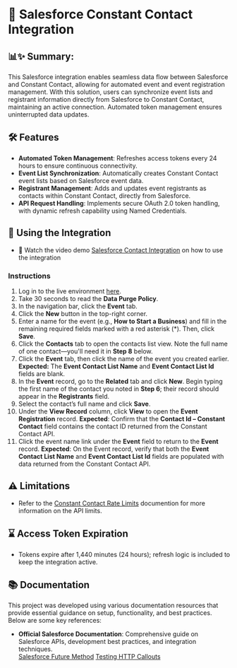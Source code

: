 # 📧 Salesforce Constant Contact Integration
## 📊✨ Summary:
This Salesforce integration enables seamless data flow between Salesforce and Constant Contact, allowing for automated event and event registration management. With this solution, users can synchronize event lists and registrant information directly from Salesforce to Constant Contact, maintaining an active connection. Automated token management ensures uninterrupted data updates.

## 🛠️ Features
* **Automated Token Management**: Refreshes access tokens every 24 hours to ensure continuous connectivity.
* **Event List Synchronization**: Automatically creates Constant Contact event lists based on Salesforce event data.
* **Registrant Management**: Adds and updates event registrants as contacts within Constant Contact, directly from Salesforce.
* **API Request Handling**: Implements secure OAuth 2.0 token handling, with dynamic refresh capability using Named Credentials.

## 📝 Using the Integration
* 🎥 Watch the video demo [Salesforce Contact Integration](https://drive.google.com/file/d/1YxndPJ09ljkylPQUS9Y-aLOKvYS4Y1VF/view?usp=sharing) on how to use the integration  
  
### **Instructions**
1. Log in to the live environment [here](https://integration-experts-dev-ed.my.site.com/s/).
2. Take 30 seconds to read the **Data Purge Policy**.
3. In the navigation bar, click the **Event** tab.
4. Click the **New** button in the top-right corner.
5. Enter a name for the event (e.g., **How to Start a Business**) and fill in the remaining required fields marked with a red asterisk (*). Then, click **Save**.
6. Click the **Contacts** tab to open the contacts list view. Note the full name of one contact—you'll need it in **Step 8** below.
7. Click the **Event** tab, then click the name of the event you created earlier. **Expected:** The **Event Contact List Name** and **Event Contact List Id** fields are blank.
9. In the **Event** record, go to the **Related** tab and click **New**. Begin typing the first name of the contact you noted in **Step 6**; their record should appear in the **Registrants** field.
11. Select the contact’s full name and click **Save**.
12. Under the **View Record** column, click **View** to open the **Event Registration** record. **Expected**: Confirm that the **Contact Id – Constant Contact** field contains the contact ID returned from the Constant Contact API.
13. Click the event name link under the **Event** field to return to the **Event** record. **Expected**: On the Event record, verify that both the **Event Contact List Name** and **Event Contact List Id** fields are populated with data returned from the Constant Contact API.

## ⚠️ Limitations
* Refer to the [Constant Contact Rate Limits](https://developer.constantcontact.com/api_guide/rate_limits.html#:~:text=You%20can%20use%20your%20API,and%204%20requests%20per%20second.) documention for more information on the API limits.

## ⌛️ Access Token Expiration
* Tokens expire after 1,440 minutes (24 hours); refresh logic is included to keep the integration active.

## 📚 Documentation
This project was developed using various documentation resources that provide essential guidance on setup, functionality, and best practices. Below are some key references:

- **Official Salesforce Documentation**: Comprehensive guide on Salesforce APIs, development best practices, and integration techniques.  
  [Salesforce Future Method](https://developer.salesforce.com/docs/atlas.en-us.apexcode.meta/apexcode/apex_invoking_future_methods.htm)
  [Testing HTTP Callouts](https://developer.salesforce.com/docs/atlas.en-us.apexcode.meta/apexcode/apex_classes_restful_http_testing.htm)
